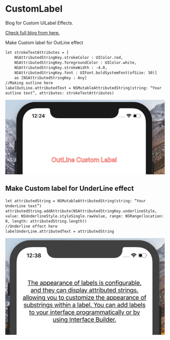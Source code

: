 # CustomLabel
Blog for Custom UILabel Effects.

[Check full blog from here.](https://medium.com/@nimjea/custom-label-effects-in-swift-4-69ec12ba2178)


Make Custom label for OutLine effect

```
let strokeTextAttributes = [ 
    NSAttributedStringKey.strokeColor : UIColor.red,
    NSAttributedStringKey.foregroundColor : UIColor.white,
    NSAttributedStringKey.strokeWidth : -4.0,
    NSAttributedStringKey.font : UIFont.boldSystemFont(ofSize: 30)]
    as [NSAttributedStringKey : Any]
//Making outline here
labelOutLine.attributedText = NSMutableAttributedString(string: “Your outline text”, attributes: strokeTextAttributes) 
```

![](https://github.com/ANSCoder/CustomLabel/blob/master/Screenshots/outline.png)


## Make Custom label for UnderLine effect

```
let attributedString = NSMutableAttributedString(string: “Your UnderLine text”)
attributedString.addAttribute(NSAttributedStringKey.underlineStyle, value: NSUnderlineStyle.styleSingle.rawValue, range: NSRange(location: 0, length: attributedString.length))
//Underline effect here
labelUnderLine.attributedText = attributedString
```

![](https://github.com/ANSCoder/CustomLabel/blob/master/Screenshots/upderline.png)
